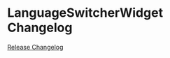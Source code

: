 # LanguageSwitcherWidget Changelog

[Release Changelog](https://github.com/spryker-shop/LanguageSwitcherWidget/releases)
